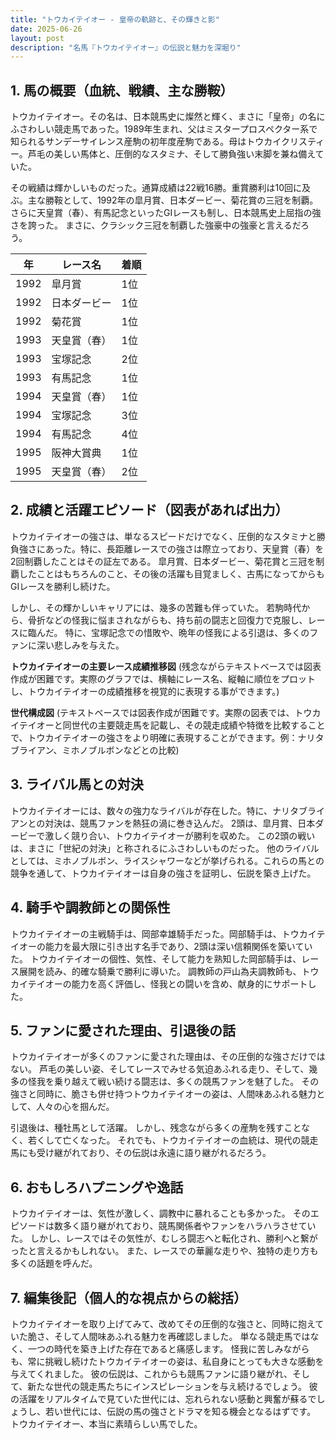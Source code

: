 ```yaml
---
title: "トウカイテイオー - 皇帝の軌跡と、その輝きと影"
date: 2025-06-26
layout: post
description: "名馬『トウカイテイオー』の伝説と魅力を深堀り"
---
```


## 1. 馬の概要（血統、戦績、主な勝鞍）

トウカイテイオー。その名は、日本競馬史に燦然と輝く、まさに「皇帝」の名にふさわしい競走馬であった。1989年生まれ、父はミスタープロスペクター系で知られるサンデーサイレンス産駒の初年度産駒である。母はトウカイクリスティー。芦毛の美しい馬体と、圧倒的なスタミナ、そして勝負強い末脚を兼ね備えていた。

その戦績は輝かしいものだった。通算成績は22戦16勝。重賞勝利は10回に及ぶ。主な勝鞍として、1992年の皐月賞、日本ダービー、菊花賞の三冠を制覇。さらに天皇賞（春）、有馬記念といったGIレースも制し、日本競馬史上屈指の強さを誇った。  まさに、クラシック三冠を制覇した強豪中の強豪と言えるだろう。

| 年 | レース名             | 着順 |
|---|----------------------|-----|
| 1992 | 皐月賞               | 1位 |
| 1992 | 日本ダービー           | 1位 |
| 1992 | 菊花賞               | 1位 |
| 1993 | 天皇賞（春）         | 1位 |
| 1993 | 宝塚記念             | 2位 |
| 1993 | 有馬記念             | 1位 |
| 1994 | 天皇賞（春）         | 1位 |
| 1994 | 宝塚記念             | 3位 |
| 1994 | 有馬記念             | 4位 |
| 1995 | 阪神大賞典           | 1位 |
| 1995 | 天皇賞（春）         | 2位 |


## 2. 成績と活躍エピソード（図表があれば出力）

トウカイテイオーの強さは、単なるスピードだけでなく、圧倒的なスタミナと勝負強さにあった。特に、長距離レースでの強さは際立っており、天皇賞（春）を2回制覇したことはその証左である。  皐月賞、日本ダービー、菊花賞と三冠を制覇したことはもちろんのこと、その後の活躍も目覚ましく、古馬になってからもGIレースを勝利し続けた。

しかし、その輝かしいキャリアには、幾多の苦難も伴っていた。  若駒時代から、骨折などの怪我に悩まされながらも、持ち前の闘志と回復力で克服し、レースに臨んだ。  特に、宝塚記念での惜敗や、晩年の怪我による引退は、多くのファンに深い悲しみを与えた。


**トウカイテイオーの主要レース成績推移図**  (残念ながらテキストベースでは図表作成が困難です。実際のグラフでは、横軸にレース名、縦軸に順位をプロットし、トウカイテイオーの成績推移を視覚的に表現する事ができます。)


**世代構成図** (テキストベースでは図表作成が困難です。実際の図表では、トウカイテイオーと同世代の主要競走馬を記載し、その競走成績や特徴を比較することで、トウカイテイオーの強さをより明確に表現することができます。例：ナリタブライアン、ミホノブルボンなどとの比較)


## 3. ライバル馬との対決

トウカイテイオーには、数々の強力なライバルが存在した。特に、ナリタブライアンとの対決は、競馬ファンを熱狂の渦に巻き込んだ。  2頭は、皐月賞、日本ダービーで激しく競り合い、トウカイテイオーが勝利を収めた。  この2頭の戦いは、まさに「世紀の対決」と称されるにふさわしいものだった。  他のライバルとしては、ミホノブルボン、ライスシャワーなどが挙げられる。これらの馬との競争を通して、トウカイテイオーは自身の強さを証明し、伝説を築き上げた。


## 4. 騎手や調教師との関係性

トウカイテイオーの主戦騎手は、岡部幸雄騎手だった。岡部騎手は、トウカイテイオーの能力を最大限に引き出す名手であり、2頭は深い信頼関係を築いていた。  トウカイテイオーの個性、気性、そして能力を熟知した岡部騎手は、レース展開を読み、的確な騎乗で勝利に導いた。  調教師の戸山為夫調教師も、トウカイテイオーの能力を高く評価し、怪我との闘いを含め、献身的にサポートした。


## 5. ファンに愛された理由、引退後の話

トウカイテイオーが多くのファンに愛された理由は、その圧倒的な強さだけではない。  芦毛の美しい姿、そしてレースでみせる気迫あふれる走り、そして、幾多の怪我を乗り越えて戦い続ける闘志は、多くの競馬ファンを魅了した。  その強さと同時に、脆さも併せ持つトウカイテイオーの姿は、人間味あふれる魅力として、人々の心を掴んだ。

引退後は、種牡馬として活躍。  しかし、残念ながら多くの産駒を残すことなく、若くして亡くなった。  それでも、トウカイテイオーの血統は、現代の競走馬にも受け継がれており、その伝説は永遠に語り継がれるだろう。


## 6. おもしろハプニングや逸話

トウカイテイオーは、気性が激しく、調教中に暴れることも多かった。  そのエピソードは数多く語り継がれており、競馬関係者やファンをハラハラさせていた。  しかし、レースではその気性が、むしろ闘志へと転化され、勝利へと繋がったと言えるかもしれない。  また、レースでの華麗な走りや、独特の走り方も多くの話題を呼んだ。


## 7. 編集後記（個人的な視点からの総括）

トウカイテイオーを取り上げてみて、改めてその圧倒的な強さと、同時に抱えていた脆さ、そして人間味あふれる魅力を再確認しました。  単なる競走馬ではなく、一つの時代を築き上げた存在であると痛感します。  怪我に苦しみながらも、常に挑戦し続けたトウカイテイオーの姿は、私自身にとっても大きな感動を与えてくれました。  彼の伝説は、これからも競馬ファンに語り継がれ、そして、新たな世代の競走馬たちにインスピレーションを与え続けるでしょう。  彼の活躍をリアルタイムで見ていた世代には、忘れられない感動と興奮が蘇るでしょうし、若い世代には、伝説の馬の強さとドラマを知る機会となるはずです。  トウカイテイオー、本当に素晴らしい馬でした。
